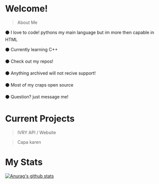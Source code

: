 # Welcome!

> About Me

⚫ I love to code! pythons my main language but im more then capable in HTML

⚫ Currently learning C++

⚫ Check out my repos! 

⚫ Anything archived will not recive support!

⚫ Most of my craps open source 

⚫ Question? just message me!

# Current Projects

> IVRY API / Website

> Capa karen

# My Stats

[![Anurag's github stats](https://github-readme-stats.vercel.app/api?username=i1470s&theme=dark&show_icons=true)](https://github.com/anuraghazra/github-readme-stats)
